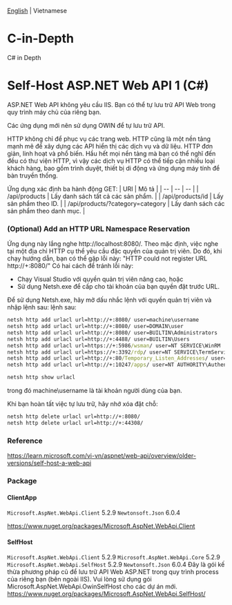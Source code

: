 [English](./README.md) | Vietnamese

# C-in-Depth
C# in Depth

# Self-Host ASP.NET Web API 1 (C#)

ASP.NET Web API không yêu cầu IIS. Bạn có thể tự lưu trữ API Web trong quy trình máy chủ của riêng bạn.

Các ứng dụng mới nên sử dụng OWIN để tự lưu trữ API.

HTTP không chỉ để phục vụ các trang web. HTTP cũng là một nền tảng mạnh mẽ để xây dựng các API hiển thị các dịch vụ và dữ liệu. HTTP đơn giản, linh hoạt và phổ biến. Hầu hết mọi nền tảng mà bạn có thể nghĩ đến đều có thư viện HTTP, vì vậy các dịch vụ HTTP có thể tiếp cận nhiều loại khách hàng, bao gồm trình duyệt, thiết bị di động và ứng dụng máy tính để bàn truyền thống.

Ứng dụng xác định ba hành động GET:
| URI | Mô tả |
| -- | -- | -- |
| /api/products | Lấy danh sách tất cả các sản phẩm. |
| /api/products/id | Lấy sản phẩm theo ID. |
| /api/products/?category=category | Lấy danh sách các sản phẩm theo danh mục. |

### (Optional) Add an HTTP URL Namespace Reservation

Ứng dụng này lắng nghe http://localhost:8080/. Theo mặc định, việc nghe tại một địa chỉ HTTP cụ thể yêu cầu đặc quyền của quản trị viên. Do đó, khi chạy hướng dẫn, bạn có thể gặp lỗi này: "HTTP could not register URL http://+:8080/" Có hai cách để tránh lỗi này:

- Chạy Visual Studio với quyền quản trị viên nâng cao, hoặc
- Sử dụng Netsh.exe để cấp cho tài khoản của bạn quyền đặt trước URL.

Để sử dụng Netsh.exe, hãy mở dấu nhắc lệnh với quyền quản trị viên và nhập lệnh sau: lệnh sau:

```bat
netsh http add urlacl url=http://+:8080/ user=machine\username
netsh http add urlacl url=http://+:8080/ user=DOMAIN\user
netsh http add urlacl url=http://+:8080/ user=BUILTIN\Administrators
netsh http add urlacl url=http://+:4488/ user=BUILTIN\Users
netsh http add urlacl url=https://+:5986/wsman/ user=NT SERVICE\WinRM
netsh http add urlacl url=https://+:3392/rdp/ user=NT SERVICE\TermService
netsh http add urlacl url=http://+:80/Temporary_Listen_Addresses/ user=\Everyone
netsh http add urlacl url=http://+:10247/apps/ user=NT AUTHORITY\Authenticated Users

netsh http show urlacl
```

trong đó machine\username là tài khoản người dùng của bạn.

Khi bạn hoàn tất việc tự lưu trữ, hãy nhớ xóa đặt chỗ:

```bat
netsh http delete urlacl url=http://+:8080/
netsh http delete urlacl url=http://+:44308/
```

### Reference
https://learn.microsoft.com/vi-vn/aspnet/web-api/overview/older-versions/self-host-a-web-api

### Package

#### ClientApp
`Microsoft.AspNet.WebApi.Client` 5.2.9
`Newtonsoft.Json` 6.0.4

https://www.nuget.org/packages/Microsoft.AspNet.WebApi.Client

#### SelfHost
`Microsoft.AspNet.WebApi.Client` 5.2.9
`Microsoft.AspNet.WebApi.Core` 5.2.9
`Microsoft.AspNet.WebApi.SelfHost` 5.2.9
`Newtonsoft.Json` 6.0.4
Đây là gói kế thừa phương pháp cũ để lưu trữ API Web ASP.NET trong quy trình process của riêng bạn (bên ngoài IIS). Vui lòng sử dụng gói Microsoft.AspNet.WebApi.OwinSelfHost cho các dự án mới.
https://www.nuget.org/packages/Microsoft.AspNet.WebApi.SelfHost/